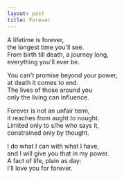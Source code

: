 ```yaml
---
layout: post
title: Forever
---
```


A lifetime is forever,  
the longest time you'll see.  
From birth till death, a journey long,  
everything you'll ever be.

You can't promise beyond your power,  
at death it comes to end.  
The lives of those around you  
only the living can influence.

Forever is not an unfair term,  
it reaches from aught to nought.  
Limited only to s/he who says it,  
constrained only by thought.

I do what I can with what I have,  
and I will give you that in my power.  
A fact of life, plain as day:  
I'll love you for forever.
